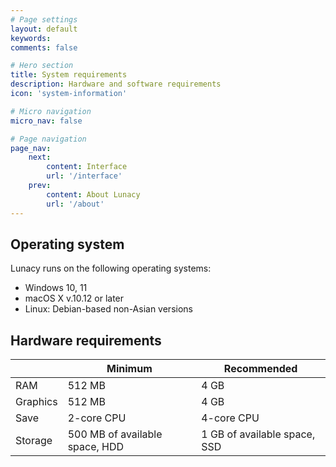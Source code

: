 ```yaml
---
# Page settings
layout: default
keywords:
comments: false

# Hero section
title: System requirements
description: Hardware and software requirements
icon: 'system-information'

# Micro navigation
micro_nav: false

# Page navigation
page_nav:
    next:
        content: Interface
        url: '/interface'
    prev:
        content: About Lunacy
        url: '/about'
---
```


## Operating system

Lunacy runs on the following operating systems:

* Windows 10, 11
* macOS X v.10.12 or later
* Linux: Debian-based non-Asian versions


## Hardware requirements

|         | Minimum    | Recommended |
| ------------- |-------------|---------------|
| RAM |512 MB | 4 GB |
| Graphics | 512 MB | 4 GB |
| Save |2-core CPU | 4-core CPU |
| Storage | 500 MB of available space, HDD | 1 GB of available space, SSD |




